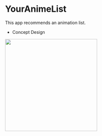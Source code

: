 # YourAnimeList
This app recommends an animation list.


  

* Concept Design
<div>
<img width="300" src="https://user-images.githubusercontent.com/55890012/102919126-a3ace900-44cb-11eb-9d9e-af9f783ccfab.png">

</div>
